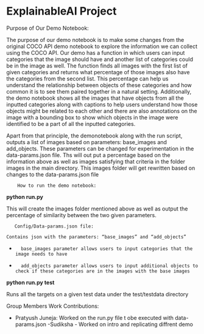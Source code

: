 # ExplainableAI Project

<!--- Quick Note: While our code runs on the dsmlp cluster, we had problems pushing to github. I have downloaded individual files such as the demo and the run file. THe run file woud need the dataset and a config folder with the uploaded data-params.json file.(For this iteration of the run file we do not need the config folder) We will need some help in Office hours to understand how to submit this for future replications of the demo  ---> 



Purpose of Our Demo Notebook:

The purpose of our demo notebook is to make some changes from the original COCO API demo notebook to explore the information we can collect using the COCO API. Our demo has a function in which users can input categories that the image should have and another list of categories could be in the image as well. The function finds all images with the first list of given categories and returns what percentage of those images also have the categories from the second list. This percentage can help us understand the relationship between objects of these categories and how common it is to see them paired together in a natural setting. Additionally, the demo notebook shows all the images that have objects from all the inputted categories along with captions to help users understand how those objects might be related to each other and there are also annotations on the image with a bounding box to show which objects in the image were identified to be a part of all the inputted categories.


Apart from that principle, the demonotebook along with the run script, outputs a list of images based on parameters: base_images and add_objects. These parameters can be changed for experimentation in the data-params.json file. Ths will out put a percentage based on the information above as well as images satisfying that criteria in the folder images in the main directory. This images folder will get rewritten based on changes to the data-params.json file

        How to run the demo notebook:

**python run.py**

This will create the images folder mentioned above as well as output the percentage of similarity between the two given parameters.


       Config/Data-params.json file:

	Contains json with the parameters: “base_images” and “add_objects”


-       base_images parameter allows users to input categories that the image needs to have

-       add_objects parameter allows users to input additional objects to check if these categories are in the images with the base images

**python run.py test**

Runs all the targets on a given test data under the test/testdata directory

Group Members Work Contributions:
- Pratyush Juneja: Worked on the run.py file t obe executed with data-params.json
-Sudiksha - Worked on intro and replicating diffrent demo
